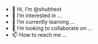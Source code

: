 - 👋 Hi, I’m @shubhext
- 👀 I’m interested in ...
- 🌱 I’m currently learning ...
- 💞️ I’m looking to collaborate on ...
- 📫 How to reach me ...

<!---
shubhext/shubhext is a ✨ special ✨ repository because its `README.md` (this file) appears on your GitHub profile.
You can click the Preview link to take a look at your changes.
--->
